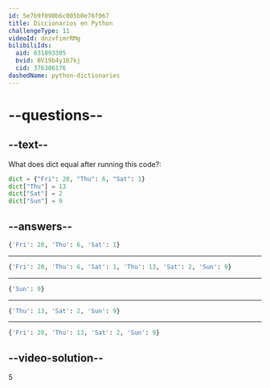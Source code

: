 ```yaml
---
id: 5e7b9f090b6c005b0e76f067
title: Diccionarios en Python
challengeType: 11
videoId: dnzvfimrRMg
bilibiliIds:
  aid: 631893305
  bvid: BV19b4y167kj
  cid: 376386176
dashedName: python-dictionaries
---
```


# --questions--

## --text--

What does dict equal after running this code?:

```python
dict = {"Fri": 20, "Thu": 6, "Sat": 1}
dict["Thu"] = 13
dict["Sat"] = 2
dict["Sun"] = 9
```

## --answers--

```python
{'Fri': 20, 'Thu': 6, 'Sat': 1}
```

---

```python
{'Fri': 20, 'Thu': 6, 'Sat': 1, 'Thu': 13, 'Sat': 2, 'Sun': 9}
```

---

```python
{'Sun': 9}
```

---

```python
{'Thu': 13, 'Sat': 2, 'Sun': 9}
```

---

```python
{'Fri': 20, 'Thu': 13, 'Sat': 2, 'Sun': 9}
```

## --video-solution--

5

